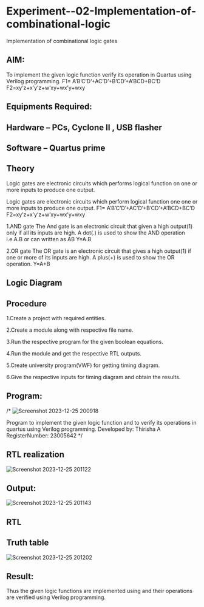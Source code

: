 # Experiment--02-Implementation-of-combinational-logic
Implementation of combinational logic gates
 
## AIM:
To implement the given logic function verify its operation in Quartus using Verilog programming.
 F1= A’B’C’D’+AC’D’+B’CD’+A’BCD+BC’D
F2=xy’z+x’y’z+w’xy+wx’y+wxy
 
 
 
## Equipments Required:

## Hardware – PCs, Cyclone II , USB flasher
## Software – Quartus prime


## Theory
Logic gates are electronic circuits which performs logical function on one or more inputs to produce one output.

Logic gates are electronic circuits which perform logical function one one or more inputs to produce one output. F1= A’B’C’D’+AC’D’+B’CD’+A’BCD+BC’D
F2=xy’z+x’y’z+w’xy+wx’y+wxy

1.AND gate The And gate is an electronic circuit that given a high output(1) only if all its inputs are high. A dot(.) is used to show the AND operation i.e.A.B or can written as AB Y=A.B

2.OR gate The OR gate is an electronic circuit that gives a high output(1) if one or more of its inputs are high. A plus(+) is used to show the OR operation. Y=A+B
 

## Logic Diagram
## Procedure

1.Create a project with required entities.

2.Create a module along with respective file name.

3.Run the respective program for the given boolean equations.

4.Run the module and get the respective RTL outputs.

5.Create university program(VWF) for getting timing diagram.

6.Give the respective inputs for timing diagram and obtain the results.
## Program:

/*
![Screenshot 2023-12-25 200918](https://github.com/thirisha-0610/Experiment--02-Implementation-of-combinational-logic-/assets/149347494/1cbb14ca-6359-441d-9542-b07904dca471)

Program to implement the given logic function and to verify its operations in quartus using Verilog programming.
Developed by: Thirisha A
RegisterNumber:  23005642
*/
## RTL realization
![Screenshot 2023-12-25 201122](https://github.com/thirisha-0610/Experiment--02-Implementation-of-combinational-logic-/assets/149347494/39b03279-6c0b-4d62-9ce4-3f9d48be0abf)

## Output:
![Screenshot 2023-12-25 201143](https://github.com/thirisha-0610/Experiment--02-Implementation-of-combinational-logic-/assets/149347494/821aa21f-a29c-4718-8bfe-9f3237a75e43)

## RTL
## Truth table
![Screenshot 2023-12-25 201202](https://github.com/thirisha-0610/Experiment--02-Implementation-of-combinational-logic-/assets/149347494/762f138e-5ce1-4766-b30e-74b1342e4a3f)


## Result:
Thus the given logic functions are implemented using  and their operations are verified using Verilog programming.
